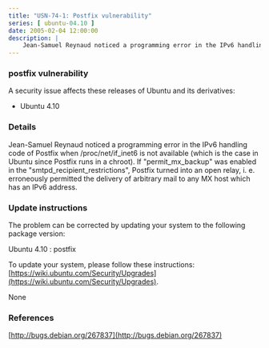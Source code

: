 ```yaml
---
title: "USN-74-1: Postfix vulnerability"
series: [ ubuntu-04.10 ]
date: 2005-02-04 12:00:00
description: |
    Jean-Samuel Reynaud noticed a programming error in the IPv6 handling code of Postfix when /proc/net/if_inet6 is not available (which is the case in Ubuntu since Postfix runs in a chroot). If &quot;permit_mx_backup&quot; was enabled in the &quot;smtpd_recipient_restrictions&quot;, Postfix turned into an open relay, i. e. erroneously permitted the delivery of arbitrary mail to any MX host which has an IPv6 address.
--- 
```

 
### postfix vulnerability

A security issue affects these releases of Ubuntu and its derivatives:

* Ubuntu 4.10

### Details

Jean-Samuel Reynaud noticed a programming error in the IPv6 handling code of Postfix when /proc/net/if_inet6 is not available (which is the case in Ubuntu since Postfix runs in a chroot). If &quot;permit_mx_backup&quot; was enabled in the &quot;smtpd_recipient_restrictions&quot;, Postfix turned into an open relay, i. e. erroneously permitted the delivery of arbitrary mail to any MX host which has an IPv6 address.

### Update instructions

The problem can be corrected by updating your system to the following package version:

Ubuntu 4.10
 : postfix 

To update your system, please follow these instructions: [https://wiki.ubuntu.com/Security/Upgrades](https://wiki.ubuntu.com/Security/Upgrades).

None

### References

 [http://bugs.debian.org/267837](http://bugs.debian.org/267837)
 
